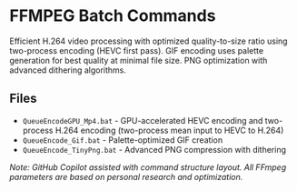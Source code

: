 # FFMPEG Batch Commands

Efficient H.264 video processing with optimized quality-to-size ratio using two-process encoding (HEVC first pass). GIF encoding uses palette generation for best quality at minimal file size. PNG optimization with advanced dithering algorithms.

## Files
- `QueueEncodeGPU_Mp4.bat` - GPU-accelerated HEVC encoding and two-process H.264 encoding (two-process mean input to HEVC to H.264)
- `QueueEncode_Gif.bat` - Palette-optimized GIF creation
- `QueueEncode_TinyPng.bat` - Advanced PNG compression with dithering

*Note: GitHub Copilot assisted with command structure layout. All FFmpeg parameters are based on personal research and optimization.* 
